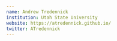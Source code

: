 ```yaml
---
name: Andrew Tredennick
institution: Utah State University
website: https://atredennick.github.io/
twitter: ATredennick
---
```

